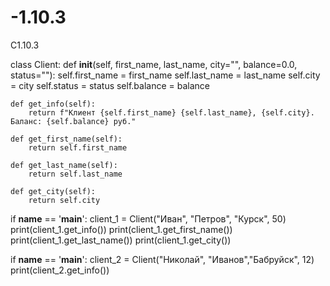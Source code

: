 # -1.10.3
С1.10.3

class Client:
    def __init__(self, first_name, last_name, city="", balance=0.0, status=""):
        self.first_name = first_name
        self.last_name = last_name
        self.city = city
        self.status = status
        self.balance = balance

    def get_info(self):
        return f"Клиент {self.first_name} {self.last_name}, {self.city}. Баланс: {self.balance} руб."

    def get_first_name(self):
        return self.first_name

    def get_last_name(self):
        return self.last_name

    def get_city(self):
        return self.city

if __name__ == '__main__':
    client_1 = Client("Иван", "Петров", "Курск", 50)
    print(client_1.get_info())
    print(client_1.get_first_name())
    print(client_1.get_last_name())
    print(client_1.get_city())

if __name__ == '__main__':
    client_2 = Client("Николай", "Иванов","Бабруйск", 12)
    print(client_2.get_info())
